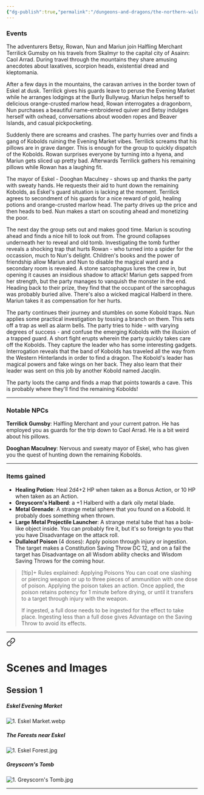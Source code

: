 ```yaml
---
{"dg-publish":true,"permalink":"/dungeons-and-dragons/the-northern-wilds/players/journal/session-1/","tags":["TTRPG/Campaigns/Northern-Wilds","Journal"]}
---
```


### Events
The adventurers Betsy, Rowan, Nun and Mariun join Halfling Merchant Terrilick Gumsby on his travels from Skalmyr to the capital city of Asainn: Caol Arrad. During travel through the mountains they share amusing anecdotes about laxatives, scorpion heads, existential dread and kleptomania.

After a few days in the mountains, the caravan arrives in the border town of Eskel at dusk. Terrilick gives his guards leave to peruse the Evening Market while he arranges lodgings at the Burly Bullywug. Mariun helps herself to delicious orange-crusted marlow head, Rowan interrogates a dragonborn, Nun purchases a beautiful name-embroidered quiver and Betsy indulges herself with oxhead, conversations about wooden ropes and Beaver Islands, and casual pickpocketing.

Suddenly there are screams and crashes. The party hurries over and finds a gang of Kobolds ruining the Evening Market vibes. Terrilick screams that his pillows are in grave danger. This is enough for the group to quickly dispatch of the Kobolds. Rowan surprises everyone by turning into a hyena, and Mariun gets sliced up pretty bad. Afterwards Terrilick gathers his remaining pillows while Rowan has a laughing fit.

The mayor of Eskel - Dooghan Maculney - shows up and thanks the party with sweaty hands. He requests their aid to hunt down the remaining Kobolds, as Eskel's guard situation is lacking at the moment. Terrilick agrees to secondment of his guards for a nice reward of gold, healing potions and orange-crusted marlow head. The party drives up the price and then heads to bed. Nun makes a start on scouting ahead and monetizing the poor.

The next day the group sets out and makes good time. Mariun is scouting ahead and finds a nice hill to look out from. The ground collapses underneath her to reveal and old tomb. Investigating the tomb further reveals a shocking trap that hurts Rowan - who turned into a spider for the occassion, much to Nun's delight. Children's books and the power of friendship allow Mariun and Nun to disable the magical ward and a secondary room is revealed. A stone sarcophagus lures the crew in, but opening it causes an insidious shadow to attack! Mariun gets sapped from her strength, but the party manages to vanquish the monster in the end. Heading back to their prize, they find that the occupant of the sarcophagus was probably buried alive. There's also a wicked magical Halberd in there. Mariun takes it as compensation for her hurts.

The party continues their journey and stumbles on some Kobold traps. Nun applies some practical investigation by tossing a branch on them. This sets off a trap as well as alarm bells. The party tries to hide - with varying degrees of success - and confuse the emerging Kobolds with the illusion of a trapped guard. A short fight erupts wherein the party quickly takes care off the Kobolds. They capture the leader who has some interesting gadgets. Interrogation reveals that the band of Kobolds has traveled all the way from the Western Hinterlands in order to find a dragon. The Kobold's leader has magical powers and fake wings on her back. They also learn that their leader was sent on this job by another Kobold named Jacqlin.

The party loots the camp and finds a map that points towards a cave. This is probably where they'll find the remaining Kobolds!


---
### Notable NPCs
**Terrilick Gumsby**: Halfling Merchant and your current patron. He has employed you as guards for the trip down to Caol Arrad. He is a bit weird about his pillows.

**Dooghan Maculney**: Nervous and sweaty mayor of Eskel, who has given you the quest of hunting down the remaining Kobolds.

---
### Items gained
- **Healing Potion**: Heal 2d4+2 HP when taken as a Bonus Action, or 10 HP when taken as an Action.
- **Greyscorn's Halberd**: a +1 Halberd with a dark oily metal blade.
- **Metal Grenade**: A strange metal sphere that you found on a Kobold. It probably does something when thrown.
- **Large Metal Projectile Launcher**: A strange metal tube that has a bola-like object inside. You can probably fire it, but it's so foreign to you that you have Disadvantage on the attack roll.
- **Dullaleaf Poison** (4 doses): Apply poison through injury or ingestion. The target makes a Constitution Saving Throw DC 12, and on a fail the target has Disadvantage on all Wisdom ability checks and Wisdom Saving Throws for the coming hour. 
>[!tip]+ Rules explained: Applying Poisons
>You can coat one slashing or piercing weapon or up to three pieces of ammunition with one dose of poison. Applying the poison takes an action. Once applied, the poison retains potency for 1 minute before drying, or until it transfers to a target through injury with the weapon.
>
>If ingested, a full dose needs to be ingested for the effect to take place. Ingesting less than a full dose gives Advantage on the Saving Throw to avoid its effects.

---


<div class="transclusion internal-embed is-loaded"><a class="markdown-embed-link" href="/dungeons-and-dragons/the-northern-wilds/players/reference-material/scenes-and-imagery/#session-1" aria-label="Open link"><svg xmlns="http://www.w3.org/2000/svg" width="24" height="24" viewBox="0 0 24 24" fill="none" stroke="currentColor" stroke-width="2" stroke-linecap="round" stroke-linejoin="round" class="svg-icon lucide-link"><path d="M10 13a5 5 0 0 0 7.54.54l3-3a5 5 0 0 0-7.07-7.07l-1.72 1.71"></path><path d="M14 11a5 5 0 0 0-7.54-.54l-3 3a5 5 0 0 0 7.07 7.07l1.71-1.71"></path></svg></a><div class="markdown-embed">

<div class="markdown-embed-title">

# Scenes and Images

</div>


## Session 1

##### Eskel Evening Market
![1. Eskel Market.webp](/img/user/z_attachments/The%20Northern%20Wilds/Scenes/1.%20Eskel%20Market.webp)

##### The Forests near Eskel
![1. Eskel Forest.jpg](/img/user/z_attachments/The%20Northern%20Wilds/Scenes/1.%20Eskel%20Forest.jpg)

##### Greyscorn's Tomb
![1. Greyscorn's Tomb.jpg](/img/user/z_attachments/The%20Northern%20Wilds/Scenes/1.%20Greyscorn's%20Tomb.jpg)

---

</div></div>
